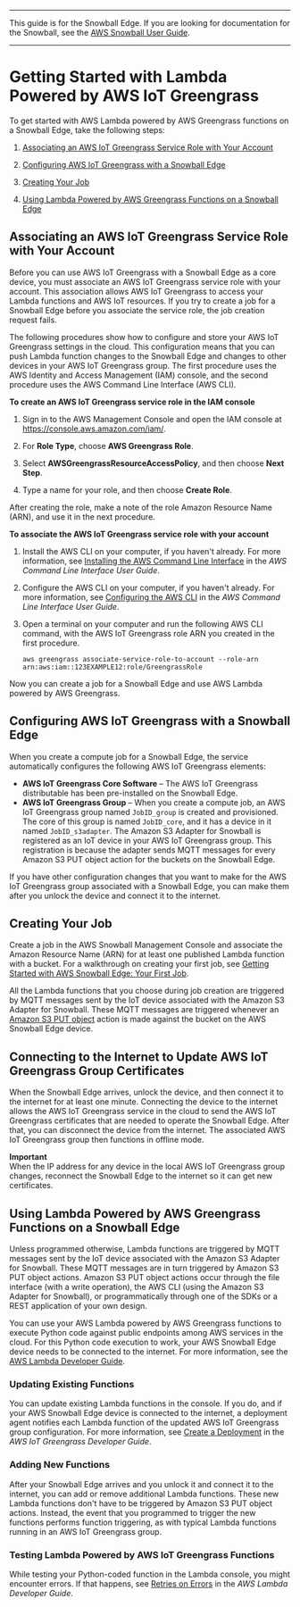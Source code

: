 --------

This guide is for the Snowball Edge\. If you are looking for documentation for the Snowball, see the [AWS Snowball User Guide](https://docs.aws.amazon.com/snowball/latest/ug/whatissnowball.html)\.

--------

# Getting Started with Lambda Powered by AWS IoT Greengrass<a name="function-getting-started-old"></a>

To get started with AWS Lambda powered by AWS Greengrass functions on a Snowball Edge, take the following steps:

1. [Associating an AWS IoT Greengrass Service Role with Your Account](#gg-associate-role-old)

1. [Configuring AWS IoT Greengrass with a Snowball Edge](#gg-config-old)

1. [Creating Your Job](#function-create-job-old)

1. [Using Lambda Powered by AWS Greengrass Functions on a Snowball Edge](#use-functions-old)

## Associating an AWS IoT Greengrass Service Role with Your Account<a name="gg-associate-role-old"></a>

Before you can use AWS IoT Greengrass with a Snowball Edge as a core device, you must associate an AWS IoT Greengrass service role with your account\. This association allows AWS IoT Greengrass to access your Lambda functions and AWS IoT resources\. If you try to create a job for a Snowball Edge before you associate the service role, the job creation request fails\.

The following procedures show how to configure and store your AWS IoT Greengrass settings in the cloud\. This configuration means that you can push Lambda function changes to the Snowball Edge and changes to other devices in your AWS IoT Greengrass group\. The first procedure uses the AWS Identity and Access Management \(IAM\) console, and the second procedure uses the AWS Command Line Interface \(AWS CLI\)\. 

**To create an AWS IoT Greengrass service role in the IAM console**

1. Sign in to the AWS Management Console and open the IAM console at [https://console\.aws\.amazon\.com/iam/](https://console.aws.amazon.com/iam/)\.

1. For **Role Type**, choose **AWS Greengrass Role**\.

1. Select **AWSGreengrassResourceAccessPolicy**, and then choose **Next Step**\.

1. Type a name for your role, and then choose **Create Role**\.

After creating the role, make a note of the role Amazon Resource Name \(ARN\), and use it in the next procedure\.

**To associate the AWS IoT Greengrass service role with your account**

1. Install the AWS CLI on your computer, if you haven't already\. For more information, see [Installing the AWS Command Line Interface](https://docs.aws.amazon.com/cli/latest/userguide/installing.html) in the *AWS Command Line Interface User Guide*\.

1. Configure the AWS CLI on your computer, if you haven't already\. For more information, see [Configuring the AWS CLI](https://docs.aws.amazon.com/cli/latest/userguide/cli-chap-getting-started.html) in the *AWS Command Line Interface User Guide*\.

1. Open a terminal on your computer and run the following AWS CLI command, with the AWS IoT Greengrass role ARN you created in the first procedure\.

   ```
   aws greengrass associate-service-role-to-account --role-arn arn:aws:iam::123EXAMPLE12:role/GreengrassRole
   ```

Now you can create a job for a Snowball Edge and use AWS Lambda powered by AWS Greengrass\.

## Configuring AWS IoT Greengrass with a Snowball Edge<a name="gg-config-old"></a>

When you create a compute job for a Snowball Edge, the service automatically configures the following AWS IoT Greengrass elements:
+ **AWS IoT Greengrass Core Software** – The AWS IoT Greengrass distributable has been pre\-installed on the Snowball Edge\.
+ **AWS IoT Greengrass Group** – When you create a compute job, an AWS IoT Greengrass group named `JobID_group` is created and provisioned\. The core of this group is named `JobID_core`, and it has a device in it named `JobID_s3adapter`\. The Amazon S3 Adapter for Snowball is registered as an IoT device in your AWS IoT Greengrass group\. This registration is because the adapter sends MQTT messages for every Amazon S3 PUT object action for the buckets on the Snowball Edge\.

If you have other configuration changes that you want to make for the AWS IoT Greengrass group associated with a Snowball Edge, you can make them after you unlock the device and connect it to the internet\.

## Creating Your Job<a name="function-create-job-old"></a>

Create a job in the AWS Snowball Management Console and associate the Amazon Resource Name \(ARN\) for at least one published Lambda function with a bucket\. For a walkthrough on creating your first job, see [Getting Started with AWS Snowball Edge: Your First Job](common-get-start.md)\. 

All the Lambda functions that you choose during job creation are triggered by MQTT messages sent by the IoT device associated with the Amazon S3 Adapter for Snowball\. These MQTT messages are triggered whenever an [Amazon S3 PUT object](https://docs.aws.amazon.com/AmazonS3/latest/API/RESTObjectPUT.html) action is made against the bucket on the AWS Snowball Edge device\.

## Connecting to the Internet to Update AWS IoT Greengrass Group Certificates<a name="function-update-certs-old"></a>

When the Snowball Edge arrives, unlock the device, and then connect it to the internet for at least one minute\. Connecting the device to the internet allows the AWS IoT Greengrass service in the cloud to send the AWS IoT Greengrass certificates that are needed to operate the Snowball Edge\. After that, you can disconnect the device from the internet\. The associated AWS IoT Greengrass group then functions in offline mode\.

**Important**  
When the IP address for any device in the local AWS IoT Greengrass group changes, reconnect the Snowball Edge to the internet so it can get new certificates\.

## Using Lambda Powered by AWS Greengrass Functions on a Snowball Edge<a name="use-functions-old"></a>

Unless programmed otherwise, Lambda functions are triggered by MQTT messages sent by the IoT device associated with the Amazon S3 Adapter for Snowball\. These MQTT messages are in turn triggered by Amazon S3 PUT object actions\. Amazon S3 PUT object actions occur through the file interface \(with a write operation\), the AWS CLI \(using the Amazon S3 Adapter for Snowball\), or programmatically through one of the SDKs or a REST application of your own design\.

You can use your AWS Lambda powered by AWS Greengrass functions to execute Python code against public endpoints among AWS services in the cloud\. For this Python code execution to work, your AWS Snowball Edge device needs to be connected to the internet\. For more information, see the [AWS Lambda Developer Guide](https://docs.aws.amazon.com/lambda/latest/dg/)\.

### Updating Existing Functions<a name="update-functions-old"></a>

You can update existing Lambda functions in the console\. If you do, and if your AWS Snowball Edge device is connected to the internet, a deployment agent notifies each Lambda function of the updated AWS IoT Greengrass group configuration\. For more information, see [Create a Deployment](https://docs.aws.amazon.com/lambda/latest/dg/create-deployment.html) in the *AWS IoT Greengrass Developer Guide*\.

### Adding New Functions<a name="add-new-functions-old"></a>

After your Snowball Edge arrives and you unlock it and connect it to the internet, you can add or remove additional Lambda functions\. These new Lambda functions don't have to be triggered by Amazon S3 PUT object actions\. Instead, the event that you programmed to trigger the new functions performs function triggering, as with typical Lambda functions running in an AWS IoT Greengrass group\. 

### Testing Lambda Powered by AWS IoT Greengrass Functions<a name="testing-functions-old"></a>

While testing your Python\-coded function in the Lambda console, you might encounter errors\. If that happens, see [Retries on Errors](https://docs.aws.amazon.com/lambda/latest/dg/retries-on-errors.html) in the *AWS Lambda Developer Guide*\.